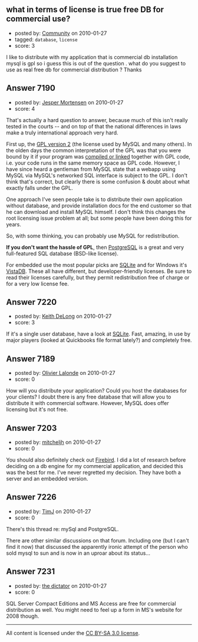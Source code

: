 ## what in terms of license is true free DB for commercial use?

- posted by: [Community](https://stackexchange.com/users/-1/-1-community) on 2010-01-27
- tagged: `database`, `license`
- score: 3

I like to distribute with my application that is commercial db installation 
mysql is gpl so i guess this is out of the question .
what do you suggest to use as real free db for commercial distribution ? 
Thanks


## Answer 7190

- posted by: [Jesper Mortensen](https://stackexchange.com/users/-1/1261-jesper-mortensen) on 2010-01-27
- score: 4

<p>That's actually a hard question to answer, because much of this isn't really tested in the courts -- and on top of that the national differences in laws make a truly international approach very hard.</p>

<p>First up, the <a href="http://www.gnu.org/licenses/old-licenses/gpl-2.0.html" rel="nofollow">GPL version 2</a> (the license used by MySQL and many others). In the olden days the common interpretation of the GPL was that you were bound by it if your program was <a href="http://en.wikipedia.org/wiki/GNU%5FGeneral%5FPublic%5FLicense#Linking%5Fand%5Fderived%5Fworks" rel="nofollow">compiled or linked</a> together with GPL code, i.e. your code runs in the same memory space as GPL code. However, I have since heard a gentleman from MySQL state that a webapp using MySQL via MySQL's networked SQL interface is subject to the GPL. I don't think that's correct, but clearly there is some confusion &amp; doubt about what exactly falls under the GPL.</p>

<p>One approach I've seen people take is to distribute their own application without database, and provide installation docs for the end customer so that he can download and install MySQL himself. I don't think this changes the root licensing issue problem at all; but some people have been doing this for years.</p>

<p>So, with some thinking, you can probably use MySQL for redistribution.</p>

<p><strong>If you don't want the hassle of GPL</strong>, then <a href="http://www.postgresql.org/" rel="nofollow">PostgreSQL</a> is a great and very full-featured SQL database (BSD-like license).</p>

<p>For embedded use the most popular picks are <a href="http://www.sqlite.org/" rel="nofollow">SQLite</a> and for Windows it's <a href="http://www.vistadb.net/" rel="nofollow">VistaDB</a>. These all have different, but developer-friendly licenses. Be sure to read their licenses carefully, but they permit redistribution free of charge or for a very low license fee.</p>



## Answer 7220

- posted by: [Keith DeLong](https://stackexchange.com/users/-1/888-keith-delong) on 2010-01-27
- score: 3

<p>If it's a single user database, have a look at <a href="http://www.sqlite.org/" rel="nofollow">SQLite</a>. Fast, amazing, in use by major players (looked at Quickbooks file format lately?) and completely free.</p>



## Answer 7189

- posted by: [Olivier Lalonde](https://stackexchange.com/users/-1/1030-olivier-lalonde) on 2010-01-27
- score: 0

How will you distribute your application? Could you host the databases for your clients? I doubt there is any free database that will allow you to distribute it with commercial software. However, MySQL does offer licensing but it's not free.


## Answer 7203

- posted by: [mitcheljh](https://stackexchange.com/users/-1/2195-mitcheljh) on 2010-01-27
- score: 0

<p>You should also definitely check out <a href="http://www.firebirdsql.org/" rel="nofollow">Firebird</a>.  I did a lot of research before deciding on a db engine for my commercial application, and decided this was the best for me.  I've never regretted my decision.  They have both a server and an embedded version.</p>



## Answer 7226

- posted by: [TimJ](https://stackexchange.com/users/-1/1172-timj) on 2010-01-27
- score: 0

There's this thread re: mySql and PostgreSQL.  

There are other similar discussions on that forum.  Including one (but I can't find it now) that discussed the apparently ironic attempt of the person who sold mysql to sun and is now in an uproar about its status...


## Answer 7231

- posted by: [the dictator](https://stackexchange.com/users/-1/473-the-dictator) on 2010-01-27
- score: 0

SQL Server Compact Editions and MS Access are free for commercial distribution as well. You might need to feel up a form in MS's website for 2008 though.



---

All content is licensed under the [CC BY-SA 3.0 license](https://creativecommons.org/licenses/by-sa/3.0/).
